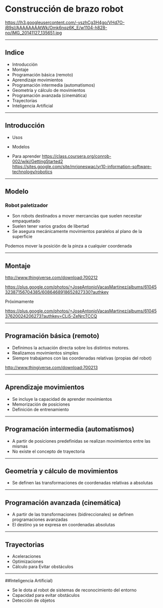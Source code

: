 # Construcción de brazo robot

https://lh3.googleusercontent.com/-vszhCg3H4go/VHd7O-jB9sI/AAAAAAAAtWk/Omk6nqz6K_E/w1104-h828-no/IMG_20141127_135651.jpg

* * *

## Indice

* Introducción
* Montaje
* Programación básica (remoto)
* Aprendizaje movimientos
* Programación intermedia (automatismos)
* Geometría y cálculo de movimientos
* Programación avanzada (cinemática)
* Trayectorias
* Inteligencia Artificial

* * * 

## Introducción

* Usos

* Modelos

* Para aprender
https://class.coursera.org/conrob-002/wiki/GettingStarted2
https://sites.google.com/site/mrjoneswac/yr10-information-software-technology/robotics

* * *
## Modelo

### Robot paletizador

* Son robots destinados a mover mercancías que suelen necesitar empaquetado
* Suelen tener varios grados de libertad
* Se asegura mecánicamente movimientos paralelos al plano de la superficie

Podemos mover la posición de la pinza a cualquier coordenada

* * *
## Montaje

http://www.thingiverse.com/download:700212

https://plus.google.com/photos/+JoseAntonioVacasMartinez/albums/6104532387156704385/6086468918652827330?authkey

Próximamente

https://plus.google.com/photos/+JoseAntonioVacasMartinez/albums/6104537620024206273?authkey=CLj5-ZeNrcTCCQ

* * * 

## Programación básica (remoto)

* Definimos la actuación directa sobre los distintos motores.
* Realizamos movimientos simples
* Siempre trabajamos con las coordenadas relativas (propias del robot)

http://www.thingiverse.com/download:700213

* * *

## Aprendizaje movimientos

* Se incluye la capacidad de aprender movimientos
* Memorización de posiciones
* Definición de entrenamiento

* * *
## Programación intermedia (automatismos)

* A partir de posiciones predefinidas se realizan movimientos entre las mismas
* No existe el concepto de trayectoria

* * *
## Geometría y cálculo de movimientos

* Se definen las transformaciones de coordenadas relativas a absolutas

* * *
## Programación avanzada (cinemática)

* A partir de las transformaciones (bidireccionales) se definen programaciones avanzadas
* El destino ya se expresa en coordenadas absolutas

* * *
## Trayectorias

* Aceleraciones
* Optimizaciones
* Cálculo para Evitar obstáculos

* * * 
##Inteligencia Artificial)

* Se le dota al robot de sistemas de reconocimiento del entorno 
* Capacidad para evitar obstáculos
* Detección de objetos